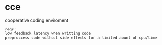 # cce
cooperative coding enviroment

```
reqs:
low feedback latency when writting code
preproccess code without side effects for a limited aount of cpu/time
```
